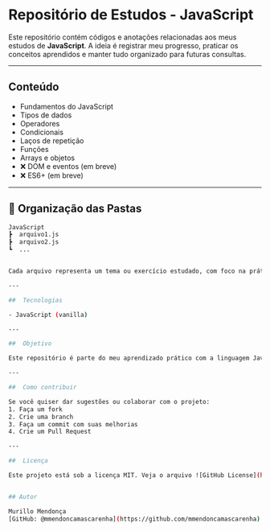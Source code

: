 #  Repositório de Estudos - JavaScript

Este repositório contém códigos e anotações relacionadas aos meus estudos de **JavaScript**. A ideia é registrar meu progresso, praticar os conceitos aprendidos e manter tudo organizado para futuras consultas.

---

##  Conteúdo

-  Fundamentos do JavaScript
-  Tipos de dados
-  Operadores
-  Condicionais
-  Laços de repetição
-  Funções
-  Arrays e objetos
- ❌ DOM e eventos (em breve)
- ❌ ES6+ (em breve)

---

## 📁 Organização das Pastas

```bash
JavaScript
┣  arquivo1.js
┣  arquivo2.js
┗  ...


Cada arquivo representa um tema ou exercício estudado, com foco na prática.

---

##  Tecnologias

- JavaScript (vanilla)

---

##  Objetivo

Este repositório é parte do meu aprendizado prático com a linguagem JavaScript, tanto para reforçar a lógica de programação quanto para me preparar para projetos mais avançados, incluindo **front-end**, **back-end** e **aplicações completas**.

---

##  Como contribuir

Se você quiser dar sugestões ou colaborar com o projeto:
1. Faça um fork 
2. Crie uma branch 
3. Faça um commit com suas melhorias 
4. Crie um Pull Request 

---

##  Licença

Este projeto está sob a licença MIT. Veja o arquivo ![GitHub License](https://img.shields.io/github/license/mmendoncamascarenha/JavaScript) para mais detalhes.


## Autor

Murillo Mendonça  
[GitHub: @mmendoncamascarenha](https://github.com/mmendoncamascarenha)





